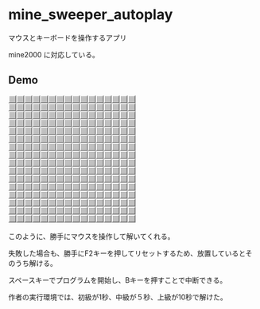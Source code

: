 # mine_sweeper_autoplay
マウスとキーボードを操作するアプリ

mine2000 に対応している。

## Demo

![result](https://github.com/enderman3020/mine_sweeper_autoplay/blob/master/auto_play.gif)

このように、勝手にマウスを操作して解いてくれる。

失敗した場合も、勝手にF2キーを押してリセットするため、放置しているとそのうち解ける。

スペースキーでプログラムを開始し、Bキーを押すことで中断できる。

作者の実行環境では、初級が1秒、中級が５秒、上級が10秒で解けた。
